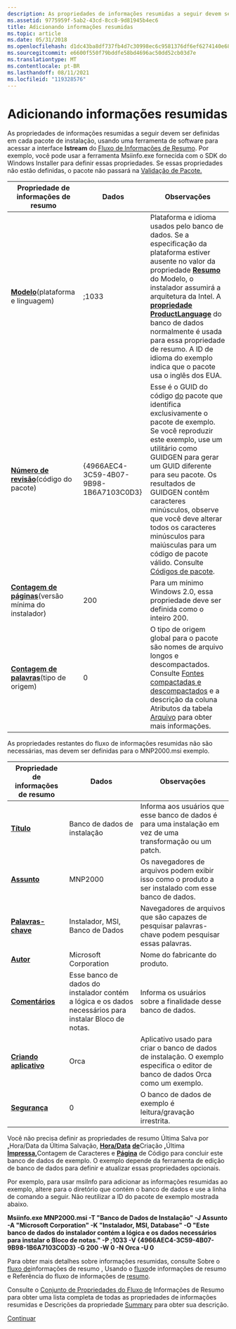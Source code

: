 ```yaml
---
description: As propriedades de informações resumidas a seguir devem ser definidas em cada pacote de instalação, usando uma ferramenta de software para acessar a interface Istream do Fluxo de Informações de Resumo.
ms.assetid: 9775959f-5ab2-43cd-8cc8-9d81945b4ec6
title: Adicionando informações resumidas
ms.topic: article
ms.date: 05/31/2018
ms.openlocfilehash: d1dc43ba8df737fb4d7c30998ec6c9581376df6ef6274140e68ec767e3a416f5
ms.sourcegitcommit: e6600f550f79bddfe58bd4696ac50dd52cb03d7e
ms.translationtype: MT
ms.contentlocale: pt-BR
ms.lasthandoff: 08/11/2021
ms.locfileid: "119328576"
---
```

# <a name="adding-summary-information"></a>Adicionando informações resumidas

As propriedades de informações resumidas a seguir devem ser definidas em cada pacote de instalação, usando uma ferramenta de software para acessar a interface **Istream** do [Fluxo de Informações de Resumo](summary-information-stream.md). Por exemplo, você pode usar a ferramenta Msiinfo.exe fornecida com o SDK do Windows Installer para definir essas propriedades. Se essas propriedades não estão definidas, o pacote não passará na [Validação de Pacote.](package-validation.md)



| Propriedade de informações de resumo                                                   | Dados                                   | Observações                                                                                                                                                                                                                                                                                                                                                                                                |
|--------------------------------------------------------------------------------|----------------------------------------|------------------------------------------------------------------------------------------------------------------------------------------------------------------------------------------------------------------------------------------------------------------------------------------------------------------------------------------------------------------------------------------------------|
| [**Modelo**](template-summary.md)(plataforma e linguagem)<br/>         | ;1033                                  | Plataforma e idioma usados pelo banco de dados. Se a especificação da plataforma estiver ausente no valor da propriedade [**Resumo**](template-summary.md) do Modelo, o instalador assumirá a arquitetura da Intel. A [**propriedade ProductLanguage**](productlanguage.md) do banco de dados normalmente é usada para essa propriedade de resumo. A ID de idioma do exemplo indica que o pacote usa o inglês dos EUA. |
| [**Número de revisão**](revision-number-summary.md)(código do pacote)<br/>    | {4966AEC4-3C59-4B07-9B98-1B6A7103C0D3} | Esse é o GUID do código [do](guid.md) pacote que identifica exclusivamente o pacote de exemplo. Se você reproduzir este exemplo, use um utilitário como GUIDGEN para gerar um GUID diferente para seu pacote. Os resultados de GUIDGEN contêm caracteres minúsculos, observe que você deve alterar todos os caracteres minúsculos para maiúsculas para um código de pacote válido. Consulte [Códigos de pacote](package-codes.md).             |
| [**Contagem de páginas**](page-count-summary.md)(versão mínima do instalador)<br/> | 200                                    | Para um mínimo Windows 2.0, essa propriedade deve ser definida como o inteiro 200.                                                                                                                                                                                                                                                                                                                 |
| [**Contagem de palavras**](word-count-summary.md)(tipo de origem)<br/>            | 0                                      | O tipo de origem global para o pacote são nomes de arquivo longos e descompactados. Consulte [Fontes compactadas e descompactados](compressed-and-uncompressed-sources.md) e a descrição da coluna Atributos da tabela [Arquivo](file-table.md) para obter mais informações.                                                                                                                                |



 

As propriedades restantes do fluxo de informações resumidas não são necessárias, mas devem ser definidas para o MNP2000.msi exemplo.



| Propriedade de informações de resumo                                 | Dados                                                                             | Observações                                                                                                              |
|--------------------------------------------------------------|----------------------------------------------------------------------------------|--------------------------------------------------------------------------------------------------------------------|
| [**Título**](title-summary.md)                               | Banco de dados de instalação                                                            | Informa aos usuários que esse banco de dados é para uma instalação em vez de uma transformação ou um patch.                        |
| [**Assunto**](subject-summary.md)                           | MNP2000                                                                          | Os navegadores de arquivos podem exibir isso como o produto a ser instalado com esse banco de dados.                                  |
| [**Palavras-chave**](keywords-summary.md)                         | Instalador, MSI, Banco de Dados                                                         | Navegadores de arquivos que são capazes de pesquisar palavras-chave podem pesquisar essas palavras.                                    |
| [**Autor**](author-summary.md)                             | Microsoft Corporation                                                            | Nome do fabricante do produto.                                                                                |
| [**Comentários**](comments-summary.md)                         | Esse banco de dados do instalador contém a lógica e os dados necessários para instalar Bloco de notas. | Informa os usuários sobre a finalidade desse banco de dados.                                                                  |
| [**Criando aplicativo**](creating-application-summary.md) | Orca                                                                             | Aplicativo usado para criar o banco de dados de instalação. O exemplo especifica o editor de banco de dados Orca como um exemplo. |
| [**Segurança**](security-summary.md)                         | 0                                                                                | O banco de dados de exemplo é leitura/gravação irrestrita.                                                                    |



 

Você não precisa definir as propriedades de resumo Última Salva por [**,**](last-saved-by-summary.md)Hora/Data da Última Salvação, [**Hora/Data**](last-saved-time-date-summary.md) [**de**](create-time-date-summary.md)Criação [**,**](last-printed-summary.md)Última [**Impressa,**](character-count-summary.md)Contagem de Caracteres e [**Página**](codepage-summary.md) de Código para concluir este banco de dados de exemplo. O exemplo depende da ferramenta de edição de banco de dados para definir e atualizar essas propriedades opcionais.

Por exemplo, para usar msiInfo para adicionar as informações resumidas ao exemplo, altere para o diretório que contém o banco de dados e use a linha de comando a seguir. Não reutilizar a ID do pacote de exemplo mostrada abaixo.

**Msiinfo.exe MNP2000.msi -T "Banco de Dados de Instalação" -J Assunto -A "Microsoft Corporation" -K "Instalador, MSI, Database" -O "Este banco de dados do instalador contém a lógica e os dados necessários para instalar o Bloco de notas." -P ;1033 -V {4966AEC4-3C59-4B07-9B98-1B6A7103C0D3} -G 200 -W 0 -N Orca -U 0**

Para obter mais detalhes sobre informações resumidas, consulte Sobre o [fluxo de](about-the-summary-information-stream.md)informações de resumo , Usando o [fluxo](using-the-summary-information-stream.md)de informações de resumo e Referência do fluxo de informações de [resumo](summary-information-stream-reference.md).

Consulte o [Conjunto de Propriedades do Fluxo de](summary-information-stream-property-set.md) Informações de Resumo para obter uma lista completa de todas as propriedades de informações resumidas e Descrições da propriedade [Summary](summary-property-descriptions.md) para obter sua descrição.

[Continuar](importing-the-user-interface.md)

 

 




